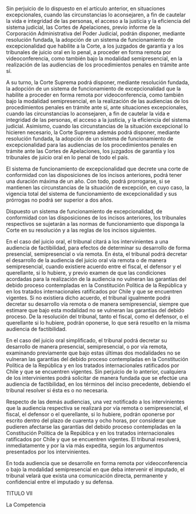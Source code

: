Sin perjuicio de lo dispuesto en el artículo anterior, en situaciones excepcionales, cuando las circunstancias lo aconsejaren, a fin de cautelar la vida e integridad de las personas, el acceso a la justicia y la eficiencia del sistema judicial, las Cortes de Apelaciones, previo informe de la Corporación Administrativa del Poder Judicial, podrán disponer, mediante resolución fundada, la adopción de un sistema de funcionamiento de excepcionalidad que habilite a la Corte, a los juzgados de garantía y a los tribunales de juicio oral en lo penal, a proceder en forma remota por videoconferencia, como también bajo la modalidad semipresencial, en la realización de las audiencias de los procedimientos penales en trámite ante sí.

A su turno, la Corte Suprema podrá disponer, mediante resolución fundada, la adopción de un sistema de funcionamiento de excepcionalidad que la habilite a proceder en forma remota por videoconferencia, como también bajo la modalidad semipresencial, en la realización de las audiencias de los procedimientos penales en trámite ante sí, ante situaciones excepcionales, cuando las circunstancias lo aconsejaren, a fin de cautelar la vida e integridad de las personas, el acceso a la justicia, y la eficiencia del sistema judicial. Asimismo, cuando las circunstancias de la situación excepcional lo hicieren necesario, la Corte Suprema además podrá disponer, mediante resolución fundada, la adopción de un sistema de funcionamiento de excepcionalidad para las audiencias de los procedimientos penales en trámite ante las Cortes de Apelaciones, los juzgados de garantía y los tribunales de juicio oral en lo penal de todo el país.

El sistema de funcionamiento de excepcionalidad que decrete una corte de conformidad con las disposiciones de los incisos anteriores, podrá tener una duración máxima de un año. Con todo, podrá prorrogarse, si se mantienen las circunstancias de la situación de excepción, en cuyo caso, la vigencia total del sistema de funcionamiento de excepcionalidad y sus prórrogas no podrá ser superior a dos años.

Dispuesto un sistema de funcionamiento de excepcionalidad, de conformidad con las disposiciones de los incisos anteriores, los tribunales respectivos se sujetarán a las normas de funcionamiento que disponga la Corte en su resolución y a las reglas de los incisos siguientes.

En el caso del juicio oral, el tribunal citará a los intervinientes a una audiencia de factibilidad, para efectos de determinar su desarrollo de forma presencial, semipresencial o vía remota. En ésta, el tribunal podrá decretar el desarrollo de la audiencia del juicio oral vía remota o de manera semipresencial, cuando existiere acuerdo entre el fiscal, el defensor y el querellante, si lo hubiere, y previo examen de que las condiciones acordadas para la realización de la audiencia no vulneran las garantías del debido proceso contempladas en la Constitución Política de la República y en los tratados internacionales ratificados por Chile y que se encuentren vigentes. Si no existiera dicho acuerdo, el tribunal igualmente podrá decretar su desarrollo vía remota o de manera semipresencial, siempre que estimare que bajo esta modalidad no se vulneran las garantías del debido proceso. De la resolución del tribunal, tanto el fiscal, como el defensor, o el querellante si lo hubiere, podrán oponerse, lo que será resuelto en la misma audiencia de factibilidad.

En el caso del juicio oral simplificado, el tribunal podrá decretar su desarrollo de manera presencial, semipresencial, o por vía remota, examinando previamente que bajo estas últimas dos modalidades no se vulneran las garantías del debido proceso contempladas en la Constitución Política de la República y en los tratados internacionales ratificados por Chile y que se encuentren vigentes. Sin perjuicio de lo anterior, cualquiera de los intervinientes podrá solicitar de manera fundada que se efectúe una audiencia de factibilidad, en los términos del inciso precedente, debiendo el tribunal resolver si ésta es o no necesaria.

Respecto de las demás audiencias, una vez notificado a los intervinientes que la audiencia respectiva se realizará por vía remota o semipresencial, el fiscal, el defensor o el querellante, si lo hubiere, podrán oponerse por escrito dentro del plazo de cuarenta y ocho horas, por considerar que pudieren afectarse las garantías del debido proceso contempladas en la Constitución Política de la República y en los tratados internacionales ratificados por Chile y que se encuentren vigentes. El tribunal resolverá, inmediatamente y por la vía más expedita, según los argumentos presentados por los intervinientes.

En toda audiencia que se desarrolle en forma remota por videoconferencia o bajo la modalidad semipresencial en que deba intervenir el imputado, el tribunal velará que exista una comunicación directa, permanente y confidencial entre el imputado y su defensa.

TITULO VII

La Competencia